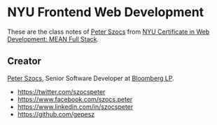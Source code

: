 # NYU Frontend Web Development

These are the class notes of [Peter Szocs](http://peter.szocs.info/) from [NYU Certificate in Web Development: MEAN Full Stack](http://www.scps.nyu.edu/academics/departments/information-technology/academic-offerings/noncredit/certificate-in-web-development-full-stack.html#undefined).

## Creator

[Peter Szocs](http://peter.szocs.info/), Senior Software Developer at [Bloomberg LP](http://www.bloomberg.com/).

* https://twitter.com/szocspeter
* https://www.facebook.com/szocs.peter
* https://www.linkedin.com/in/szocspeter
* https://github.com/gepesz
